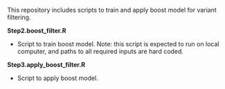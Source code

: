 This repository includes scripts to train and apply boost model for variant filtering.

**Step2.boost_filter.R**
 - Script to train boost model. Note: this script is expected to run on local computer, and paths to all required inputs are hard coded.


**Step3.apply_boost_filter.R**
 - Script to apply boost model.
